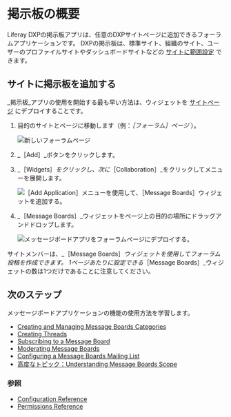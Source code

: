 # 掲示板の概要

Liferay DXPの掲示板アプリは、任意のDXPサイトページに追加できるフォーラムアプリケーションです。 DXPの掲示板は、標準サイト、組織のサイト、ユーザーのプロファイルサイトやダッシュボードサイトなどの [サイトに範囲設定](https://help.liferay.com/hc/articles/360028819992-Widget-Scope) できます。

<a name="サイトに掲示板を追加する" />

## サイトに掲示板を追加する

_掲示板_アプリの使用を開始する最も早い方法は、ウィジェットを [サイトページ](https://help.liferay.com/hc/articles/360029132211-Creating-Pages) にデプロイすることです。

1. 目的のサイトとページに移動します（例：_［フォーラム］ページ_ ）。

    ![新しいフォーラムページ](./getting-started-with-message-boards/images/03.png)

1. _［Add］_ボタンをクリックします。
1. _［Widgets］_をクリックし、次に_［Collaboration］_をクリックしてメニューを展開します。

    ![［Add Application］メニューを使用して、［Message Boards］ウィジェットを追加する。](./getting-started-with-message-boards/images/06.png)

1. _［Message Boards］_ウィジェットをページ上の目的の場所にドラッグアンドドロップします。

    ![メッセージボードアプリをフォーラムページにデプロイする。](./getting-started-with-message-boards/images/04.png)

サイトメンバーは、_［Message Boards］_ウィジェットを使用してフォーラム投稿を作成できます。 1ページあたりに設定できる_［Message Boards］_ウィジェットの数は1つだけであることに注意してください。

<a name="次のステップ" />

## 次のステップ

メッセージボードアプリケーションの機能の使用方法を学習します。

* [Creating and Managing Message Boards Categories](./creating-message-boards-categories.md)
* [Creating Threads](./creating-message-boards-threads.md)
* [Subscribing to a Message Board](./subscribing-to-a-message-board.md)
* [Moderating Message Boards](./moderating-message-boards.md)
* [Configuring a Message Boards Mailing List](./configuring-a-message-boards-category-mailing-list.md)
* [高度なトピック：Understanding Message Boards Scope](./scoping-your-message-boards.md)

### 参照

* [Configuration Reference](./message-boards-configuration-reference.md)
* [Permissions Reference](./message-boards-permissions-reference.md)
